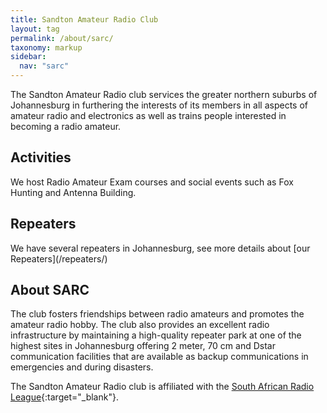 ```yaml
---
title: Sandton Amateur Radio Club
layout: tag
permalink: /about/sarc/
taxonomy: markup
sidebar:
  nav: "sarc"
---
```


The Sandton Amateur Radio club services the greater northern suburbs of Johannesburg in furthering the interests of its members in all aspects of amateur radio and electronics as well as trains people interested in becoming a radio amateur.

<h2 data-toc-skip>Activities</h2>
We host Radio Amateur Exam courses and social events such as Fox Hunting and Antenna Building.

<h2 data-toc-skip>Repeaters</h2>
We have several repeaters in Johannesburg, see more details about [our Repeaters](/repeaters/)

<h2 data-toc-skip>About SARC</h2>
The club fosters friendships between radio amateurs and promotes the amateur radio hobby. The club also provides an excellent radio infrastructure by maintaining a high-quality repeater park at one of the highest sites in Johannesburg offering 2 meter, 70 cm and Dstar communication facilities that are available as backup communications in emergencies and during disasters.

The Sandton Amateur Radio club is affiliated with the [South African Radio League](http://www.sarl.org.za/){:target="_blank"}. 
